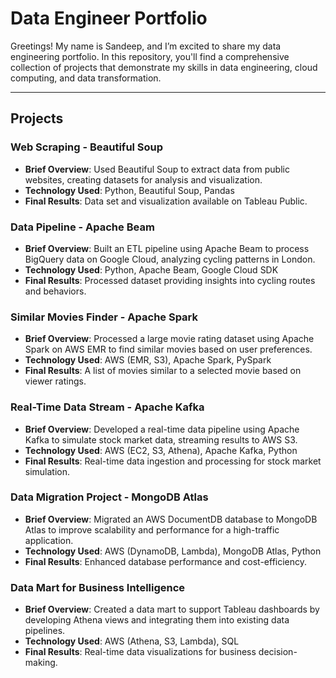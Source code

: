 # Data Engineer Portfolio

Greetings! My name is Sandeep, and I’m excited to share my data engineering portfolio. In this repository, you'll find a comprehensive collection of projects that demonstrate my skills in data engineering, cloud computing, and data transformation.

---

## Projects

### Web Scraping - Beautiful Soup
- **Brief Overview**: Used Beautiful Soup to extract data from public websites, creating datasets for analysis and visualization.
- **Technology Used**: Python, Beautiful Soup, Pandas
- **Final Results**: Data set and visualization available on Tableau Public.

### Data Pipeline - Apache Beam
- **Brief Overview**: Built an ETL pipeline using Apache Beam to process BigQuery data on Google Cloud, analyzing cycling patterns in London.
- **Technology Used**: Python, Apache Beam, Google Cloud SDK
- **Final Results**: Processed dataset providing insights into cycling routes and behaviors.

### Similar Movies Finder - Apache Spark
- **Brief Overview**: Processed a large movie rating dataset using Apache Spark on AWS EMR to find similar movies based on user preferences.
- **Technology Used**: AWS (EMR, S3), Apache Spark, PySpark
- **Final Results**: A list of movies similar to a selected movie based on viewer ratings.

### Real-Time Data Stream - Apache Kafka
- **Brief Overview**: Developed a real-time data pipeline using Apache Kafka to simulate stock market data, streaming results to AWS S3.
- **Technology Used**: AWS (EC2, S3, Athena), Apache Kafka, Python
- **Final Results**: Real-time data ingestion and processing for stock market simulation.

### Data Migration Project - MongoDB Atlas
- **Brief Overview**: Migrated an AWS DocumentDB database to MongoDB Atlas to improve scalability and performance for a high-traffic application.
- **Technology Used**: AWS (DynamoDB, Lambda), MongoDB Atlas, Python
- **Final Results**: Enhanced database performance and cost-efficiency.

### Data Mart for Business Intelligence
- **Brief Overview**: Created a data mart to support Tableau dashboards by developing Athena views and integrating them into existing data pipelines.
- **Technology Used**: AWS (Athena, S3, Lambda), SQL
- **Final Results**: Real-time data visualizations for business decision-making.
